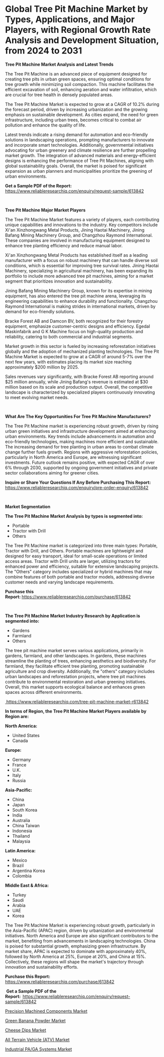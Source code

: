 <p><h1>Global Tree Pit Machine Market by Types, Applications, and Major Players, with Regional Growth Rate Analysis and Development Situation, from 2024 to 2031</h1></p><p><strong>Tree Pit Machine Market Analysis and Latest Trends</strong></p>
<p><p>The Tree Pit Machine is an advanced piece of equipment designed for creating tree pits in urban green spaces, ensuring optimal conditions for tree growth while minimizing soil compaction. This machine facilitates the efficient excavation of soil, enhancing aeration and water infiltration, which are crucial for tree health in densely populated areas.</p><p>The Tree Pit Machine Market is expected to grow at a CAGR of 10.2% during the forecast period, driven by increasing urbanization and the growing emphasis on sustainable development. As cities expand, the need for green infrastructure, including urban trees, becomes critical to combat air pollution and enhance the quality of life. </p><p>Latest trends indicate a rising demand for automation and eco-friendly solutions in landscaping operations, prompting manufacturers to innovate and incorporate smart technologies. Additionally, governmental initiatives advocating for urban greenery and climate resilience are further propelling market growth. The integration of advanced materials and energy-efficient designs is enhancing the performance of Tree Pit Machines, aligning with global sustainability goals. Overall, the market is poised for significant expansion as urban planners and municipalities prioritize the greening of urban environments.</p></p>
<p><strong>Get a Sample PDF of the Report:&nbsp;</strong> <a href="https://www.reliableresearchiq.com/enquiry/request-sample/613842?utm_campaign=1137&utm_medium=2&utm_source=Github&utm_content=ia&utm_term=30092024&utm_id=tree-pit-machine">https://www.reliableresearchiq.com/enquiry/request-sample/613842</a></p>
<p>&nbsp;</p>
<p><strong>Tree Pit Machine Major Market Players</strong></p>
<p><p>The Tree Pit Machine Market features a variety of players, each contributing unique capabilities and innovations to the industry. Key competitors include Xi'an Xinzhongwang Metal Products, Jining Haotai Machinery, Jining Bafang Mining Machinery Group, and Changzhou Raymond International. These companies are involved in manufacturing equipment designed to enhance tree planting efficiency and reduce manual labor.</p><p>Xi'an Xinzhongwang Metal Products has established itself as a leading manufacturer with a focus on robust machinery that can handle diverse soil conditions, which is essential for improving tree survival rates. Jining Haotai Machinery, specializing in agricultural machinery, has been expanding its portfolio to include more advanced tree pit machines, aiming for a market segment that prioritizes innovation and sustainability.</p><p>Jining Bafang Mining Machinery Group, known for its expertise in mining equipment, has also entered the tree pit machine arena, leveraging its engineering capabilities to enhance durability and functionality. Changzhou Raymond International is making strides in international markets, driven by demand for eco-friendly solutions.</p><p>Bracke Forest AB and Damcon BV, both recognized for their forestry equipment, emphasize customer-centric designs and efficiency. Egedal Maskinfabrik and G K Machine focus on high-quality production and reliability, catering to both commercial and industrial segments.</p><p>Market growth in this sector is fueled by increasing reforestation initiatives globally and the adoption of mechanized planting technologies. The Tree Pit Machine Market is expected to grow at a CAGR of around 5-7% over the next few years, with estimates placing its market size reaching approximately $200 million by 2025.</p><p>Sales revenues vary significantly, with Bracke Forest AB reporting around $25 million annually, while Jining Bafang's revenue is estimated at $30 million based on its scale and production output. Overall, the competitive landscape is characterized by specialized players continuously innovating to meet evolving market needs.</p></p>
<p>&nbsp;</p>
<p><strong>What Are The Key Opportunities For Tree Pit Machine Manufacturers?</strong></p>
<p><p>The Tree Pit Machine market is experiencing robust growth, driven by rising urban green initiatives and infrastructure development aimed at enhancing urban environments. Key trends include advancements in automation and eco-friendly technologies, making machines more efficient and sustainable. The increasing demand for tree planting in urban areas to combat climate change further fuels growth. Regions with aggressive reforestation policies, particularly in North America and Europe, are witnessing significant investments. Future outlook remains positive, with expected CAGR of over 6% through 2030, supported by ongoing government initiatives and private sector collaborations aiming for greener cities.</p></p>
<p><strong>Inquire or Share Your Questions If Any Before Purchasing This Report:</strong> <a href="https://www.reliableresearchiq.com/enquiry/pre-order-enquiry/613842?utm_campaign=1137&utm_medium=2&utm_source=Github&utm_content=ia&utm_term=30092024&utm_id=tree-pit-machine">https://www.reliableresearchiq.com/enquiry/pre-order-enquiry/613842</a></p>
<p>&nbsp;</p>
<p><strong>Market Segmentation</strong></p>
<p><strong>The Tree Pit Machine Market Analysis by types is segmented into:</strong></p>
<p><ul><li>Portable</li><li>Tractor with Drill</li><li>Others</li></ul></p>
<p><p>The Tree Pit Machine market is categorized into three main types: Portable, Tractor with Drill, and Others. Portable machines are lightweight and designed for easy transport, ideal for small-scale operations or limited access areas. Tractor with Drill units are larger, utilizing tractors for enhanced power and efficiency, suitable for extensive landscaping projects. The "Others" category includes specialized or hybrid machines that may combine features of both portable and tractor models, addressing diverse customer needs and varying landscape requirements.</p></p>
<p><strong>Purchase this Report:&nbsp;</strong><a href="https://www.reliableresearchiq.com/purchase/613842?utm_campaign=1137&utm_medium=2&utm_source=Github&utm_content=ia&utm_term=30092024&utm_id=tree-pit-machine">https://www.reliableresearchiq.com/purchase/613842</a></p>
<p>&nbsp;</p>
<p><strong>The Tree Pit Machine Market Industry Research by Application is segmented into:</strong></p>
<p><ul><li>Gardens</li><li>Farmland</li><li>Others</li></ul></p>
<p><p>The tree pit machine market serves various applications, primarily in gardens, farmland, and other landscapes. In gardens, these machines streamline the planting of trees, enhancing aesthetics and biodiversity. For farmland, they facilitate efficient tree planting, promoting sustainable agriculture and crop diversity. Additionally, the "others" category includes urban landscapes and reforestation projects, where tree pit machines contribute to environmental restoration and urban greening initiatives. Overall, this market supports ecological balance and enhances green spaces across different environments.</p></p>
<p><a href="https://www.reliableresearchiq.com/tree-pit-machine-market-r613842?utm_campaign=1137&utm_medium=2&utm_source=Github&utm_content=ia&utm_term=30092024&utm_id=tree-pit-machine">&nbsp;https://www.reliableresearchiq.com/tree-pit-machine-market-r613842</a></p>
<p><strong>In terms of Region, the Tree Pit Machine Market Players available by Region are:</strong></p>
<p>
    <p> <strong> North America: </strong>
        <ul>
            <li>United States</li>
            <li>Canada</li>
        </ul>
        </p> 
    <p> <strong> Europe: </strong>
        <ul>
            <li>Germany</li>
            <li>France</li>
            <li>U.K.</li>
            <li>Italy</li>
            <li>Russia</li>
        </ul>
        </p> 
    <p> <strong> Asia-Pacific: </strong>
        <ul>
            <li>China</li>
            <li>Japan</li>
            <li>South Korea</li>
            <li>India</li>
            <li>Australia</li>
            <li>China Taiwan</li>
            <li>Indonesia</li>
            <li>Thailand</li>
            <li>Malaysia</li>
        </ul>
        </p> 
    <p> <strong> Latin America: </strong>
        <ul>
            <li>Mexico</li>
            <li>Brazil</li>
            <li>Argentina Korea</li>
            <li>Colombia</li>
        </ul>
        </p> 
    <p> <strong> Middle East & Africa: </strong>
        <ul>
            <li>Turkey</li>
            <li>Saudi</li>
            <li>Arabia</li>
            <li>UAE</li>
            <li>Korea</li>
        </ul>
    </p>
    </p>
<p><p>The Tree Pit Machine Market is experiencing robust growth, particularly in the Asia-Pacific (APAC) region, driven by urbanization and environmental initiatives. North America and Europe are also significant contributors to the market, benefiting from advancements in landscaping technologies. China is poised for substantial growth, emphasizing green infrastructure. By market share, APAC is expected to dominate with approximately 40%, followed by North America at 25%, Europe at 20%, and China at 15%. Collectively, these regions will shape the market's trajectory through innovation and sustainability efforts.</p></p>
<p><strong>Purchase this Report: </strong><a href="https://www.reliableresearchiq.com/purchase/613842?utm_campaign=1137&utm_medium=2&utm_source=Github&utm_content=ia&utm_term=30092024&utm_id=tree-pit-machine">https://www.reliableresearchiq.com/purchase/613842</a></p>
<p>&nbsp;<strong>Get a Sample PDF of the Report:&nbsp;&nbsp;</strong><a href="https://www.reliableresearchiq.com/enquiry/request-sample/613842?utm_campaign=1137&utm_medium=2&utm_source=Github&utm_content=ia&utm_term=30092024&utm_id=tree-pit-machine">https://www.reliableresearchiq.com/enquiry/request-sample/613842</a></p>
<p><strong></strong></p>
<p><p><a href="https://issuu.com/reportprime-2/docs/precision-machined-components-marke_776f1570372580?utm_campaign=1137&utm_medium=2&utm_source=Github&utm_content=ia&utm_term=30092024&utm_id=tree-pit-machine">Precision Machined Components Market</a></p><p><a href="https://www.linkedin.com/pulse/green-banana-powder-market-report-product-type-organicconventional-2jzoc?utm_campaign=1137&utm_medium=2&utm_source=Github&utm_content=ia&utm_term=30092024&utm_id=tree-pit-machine">Green Banana Powder Market</a></p><p><a href="https://www.linkedin.com/pulse/emerging-trends-cheese-dips-market-global-outlook-future-4l8yc?utm_campaign=1137&utm_medium=2&utm_source=Github&utm_content=ia&utm_term=30092024&utm_id=tree-pit-machine">Cheese Dips Market</a></p><p><a href="https://github.com/KimNDobson/Market-Research-Report-List-1/blob/main/all-terrain-vehicle-atv-market.md?utm_campaign=1137&utm_medium=2&utm_source=Github&utm_content=ia&utm_term=30092024&utm_id=tree-pit-machine">All Terrain Vehicle (ATV) Market</a></p><p><a href="https://github.com/AnamariaDemiri475/Market-Research-Report-List-1/blob/main/industrial-paga-systems-market.md?utm_campaign=1137&utm_medium=2&utm_source=Github&utm_content=ia&utm_term=30092024&utm_id=tree-pit-machine">Industrial PA/GA Systems Market</a></p></p>